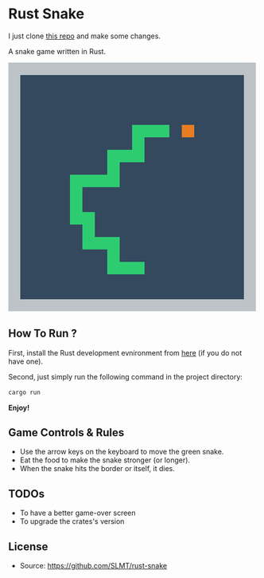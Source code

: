 # Rust Snake

I just clone [this repo](https://github.com/SLMT/rust-snake) and make some changes.

A snake game written in Rust.

<img src="images/screenshot.png"/>

## How To Run ?

First, install the Rust development evnironment from [here](https://www.rust-lang.org/tools/install) (if you do not have one).

Second, just simply run the following command in the project directory:

```bash
cargo run
```

**Enjoy!**

## Game Controls & Rules

- Use the arrow keys on the keyboard to move the green snake.
- Eat the food to make the snake stronger (or longer).
- When the snake hits the border or itself, it dies.

## TODOs

- To have a better game-over screen
- To upgrade the crates's version

## License

- Source: <https://github.com/SLMT/rust-snake>
